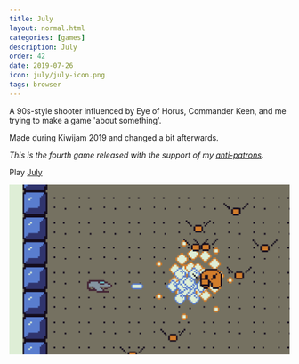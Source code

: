 ```yaml
---
title: July
layout: normal.html
categories: [games]
description: July
order: 42
date: 2019-07-26
icon: july/july-icon.png
tags: browser
---
```


A 90s-style shooter influenced by Eye of Horus, Commander Keen, and me trying to make a game 'about something'.

Made during Kiwijam 2019 and changed a bit afterwards.

_This is the fourth game released with the support of my [anti-patrons](/anti-patreon)._

<p>Play <a href="https://julygame.mgatland.com">July</a></p>

![](1.png)
